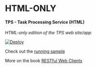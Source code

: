# HTML-ONLY

#### TPS - Task Processing Service (HTML)

*HTML-only edition of the TPS web site/app*

[![Deploy](https://www.herokucdn.com/deploy/button.svg)](https://heroku.com/deploy)

Check out the [running sample](http://rwabook01.herokuapp.com/)

More on the book [RESTful Web Clients](http://shop.oreilly.com/product/0636920037958.do)
